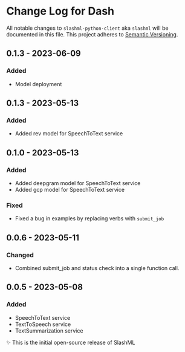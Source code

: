 # Change Log for Dash
All notable changes to `slashml-python-client` aka `slashml` will be documented in this file.
This project adheres to [Semantic Versioning](https://semver.org/).

## 0.1.3 - 2023-06-09

### Added
- Model deployment

## 0.1.3 - 2023-05-13

### Added
- Added rev model for SpeechToText service

## 0.1.0 - 2023-05-13

### Added
- Added deepgram model for SpeechToText service
- Added gcp model for SpeechToText service

### Fixed
- Fixed a bug in examples by replacing verbs with  `submit_job`

## 0.0.6 - 2023-05-11

### Changed
- Combined submit_job and status check into a single function call.

## 0.0.5 - 2023-05-08

### Added
- SpeechToText service
- TextToSpeech service
- TextSummarization service

✨ This is the initial open-source release of SlashML
